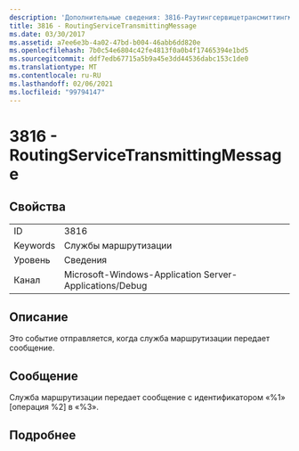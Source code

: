 ```yaml
---
description: 'Дополнительные сведения: 3816-Раутингсервицетрансмиттингмессаже'
title: 3816 - RoutingServiceTransmittingMessage
ms.date: 03/30/2017
ms.assetid: a7ee6e3b-4a02-47bd-b004-46abb6dd820e
ms.openlocfilehash: 7b0c54e6804c42fe4813f0a0b4f17465394e1bd5
ms.sourcegitcommit: ddf7edb67715a5b9a45e3dd44536dabc153c1de0
ms.translationtype: MT
ms.contentlocale: ru-RU
ms.lasthandoff: 02/06/2021
ms.locfileid: "99794147"
---
```

# <a name="3816---routingservicetransmittingmessage"></a>3816 - RoutingServiceTransmittingMessage

## <a name="properties"></a>Свойства  
  
|||  
|-|-|  
|ID|3816|  
|Keywords|Службы маршрутизации|  
|Уровень|Сведения|  
|Канал|Microsoft-Windows-Application Server-Applications/Debug|  
  
## <a name="description"></a>Описание  

 Это событие отправляется, когда служба маршрутизации передает сообщение.  
  
## <a name="message"></a>Сообщение  

 Служба маршрутизации передает сообщение с идентификатором «%1» [операция %2] в «%3».  
  
## <a name="details"></a>Подробнее
